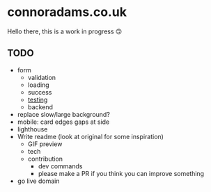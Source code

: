 # connoradams.co.uk

Hello there, this is a work in progress 🙃

## TODO
- form
  - validation
  - loading
  - success
  - [testing](https://react-hook-form.com/advanced-usage#TestingForm)
  - backend
- replace slow/large background?
- mobile: card edges gaps at side
- lighthouse
- Write readme (look at original for some inspiration)
  - GIF preview
  - tech
  - contribution
    - dev commands
    - please make a PR if you think you can improve something
- go live domain